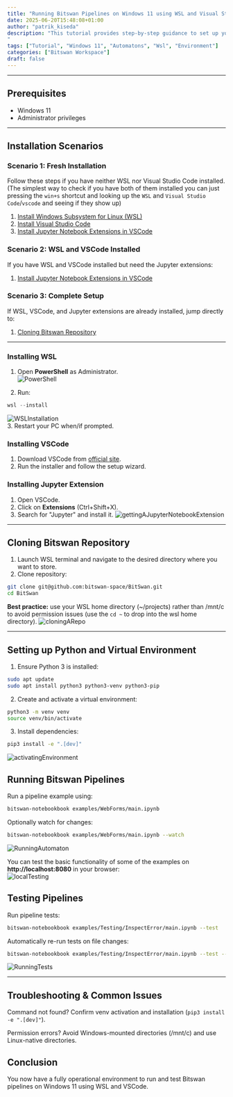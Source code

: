 ```yaml
---
title: "Running Bitswan Pipelines on Windows 11 using WSL and Visual Studio Code"
date: 2025-06-20T15:48:08+01:00
author: "patrik_kiseda"
description: "This tutorial provides step-by-step guidance to set up your environment on Windows 11 for running and testing Bitswan pipelines. Using the Windows Subsystem for Linux (WSL), Visual Studio Code (VSCode), Python virtual environments, and Jupyter Notebook extensions, you'll establish an efficient workspace capable of executing Bitswan pipelines seamlessly.
"
tags: ["Tutorial", "Windows 11", "Automatons", "Wsl", "Environment"]
categories: ["Bitswan Workspace"]
draft: false
---
```


---

## Prerequisites
- Windows 11
- Administrator privileges

---

## Installation Scenarios

### Scenario 1: Fresh Installation
Follow these steps if you have neither WSL nor Visual Studio Code installed.  
(The simplest way to check if you have both of them installed you can just pressing the ```win+s``` shortcut and looking up the ```WSL``` and ```Visual Studio Code```/```vscode``` and seeing if they show up)

1. [Install Windows Subsystem for Linux (WSL)](#installing-wsl)
2. [Install Visual Studio Code](#installing-vscode)
3. [Install Jupyter Notebook Extensions in VSCode](#installing-jupyter-extension)

### Scenario 2: WSL and VSCode Installed
If you have WSL and VSCode installed but need the Jupyter extensions:

1. [Install Jupyter Notebook Extensions in VSCode](#installing-jupyter-extension)

### Scenario 3: Complete Setup
If WSL, VSCode, and Jupyter extensions are already installed, jump directly to:

1. [Cloning Bitswan Repository](#cloning-bitswan-repository)

---

### Installing WSL
1. Open **PowerShell** as Administrator.  
![PowerShell](/images/win11environmentsetup/win11environmentsetup-PowerShell.png)  

2. Run:
```powershell
wsl --install
```
![WSLInstallation](/images/win11environmentsetup/win11environmentsetup-WSLInstallation.png)  
3. Restart your PC when/if prompted.

### Installing VSCode
1. Download VSCode from [official site](https://code.visualstudio.com/).
2. Run the installer and follow the setup wizard.

### Installing Jupyter Extension
1. Open VSCode.
2. Click on **Extensions** (Ctrl+Shift+X).
3. Search for "Jupyter" and install it.
![gettingAJupyterNotebookExtension](/images/win11environmentsetup/win11environmentsetup-jupyterPlugin.png)

---

## Cloning Bitswan Repository
1. Launch WSL terminal and navigate to the desired directory where you want to store.
2. Clone repository:
```bash
git clone git@github.com:bitswan-space/BitSwan.git
cd BitSwan
```
**Best practice:** use your WSL home directory (~/projects) rather than /mnt/c to avoid permission issues (use the ```cd ~``` to drop into the wsl home directory).
![cloningARepo](/images/win11environmentsetup/win11environmentsetup-cloningARepository.png)


---

## Setting up Python and Virtual Environment
1. Ensure Python 3 is installed:
```bash
sudo apt update
sudo apt install python3 python3-venv python3-pip
```
2. Create and activate a virtual environment:
```bash
python3 -m venv venv
source venv/bin/activate
```
3. Install dependencies:
```bash
pip3 install -e ".[dev]"
```
![activatingEnvironment](/images/win11environmentsetup/win11environmentsetup-activatingTheEnvironment.png)


## Running Bitswan Pipelines
Run a pipeline example using:
```bash
bitswan-notebookbook examples/WebForms/main.ipynb
```
Optionally watch for changes:
```bash
bitswan-notebookbook examples/WebForms/main.ipynb --watch
```
![RunningAutomaton](/images/win11environmentsetup/win11environmentsetup-runningAnAutomaton.png)

You can test the basic functionality of some of the examples on **http://localhost:8080** in your browser:  
![localTesting](/images/win11environmentsetup/win11environmentsetup-localTest.png)


## Testing Pipelines
Run pipeline tests:
```bash
bitswan-notebookbook examples/Testing/InspectError/main.ipynb --test
```

Automatically re-run tests on file changes:
```bash
bitswan-notebookbook examples/Testing/InspectError/main.ipynb --test --watch
```
![RunningTests](/images/win11environmentsetup/win11environmentsetup-runningTests.png)

---

## Troubleshooting & Common Issues

Command not found? Confirm venv activation and installation (```pip3 install -e ".[dev]"```).

Permission errors? Avoid Windows-mounted directories (/mnt/c) and use Linux-native directories.


## Conclusion
You now have a fully operational environment to run and test Bitswan pipelines on Windows 11 using WSL and VSCode.


